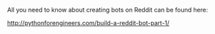 All you need to know about creating bots on Reddit can be found here:

http://pythonforengineers.com/build-a-reddit-bot-part-1/
